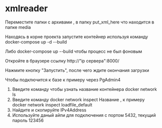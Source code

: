 # xmlreader
Переместите папки с архивами , в папку put_xml_here что находится в папке media

Находясь в корне проекта запустите контейнер используя команду docker-compose up -d  --build

Либо docker-compose up --build чтобы процесс не был фоновым

Откройте в браузере ссылку http://"ip сервера":8000/

Нажмите кнопку "Запустить", после чего ждите окончания загрузки


Чтобы подключится к базе к примеру через PgAdmin4 
1. Введите команду чтобы узнать название контейнера docker network ls
2. Введите команду docker network inspect Название , к примеру docker network inspect loadfile_default
3. Найдите и скопируйте IPv4Address
4. Используйте даный айпи для подключения с портом 5432, текущий пароль 123456


